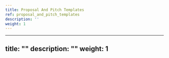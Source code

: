 ```yaml
---
title: Proposal And Pitch Templates
ref: proposal_and_pitch_templates
description: ''
weight: 1
---
```

---
title: ""
description: ""
weight: 1
---